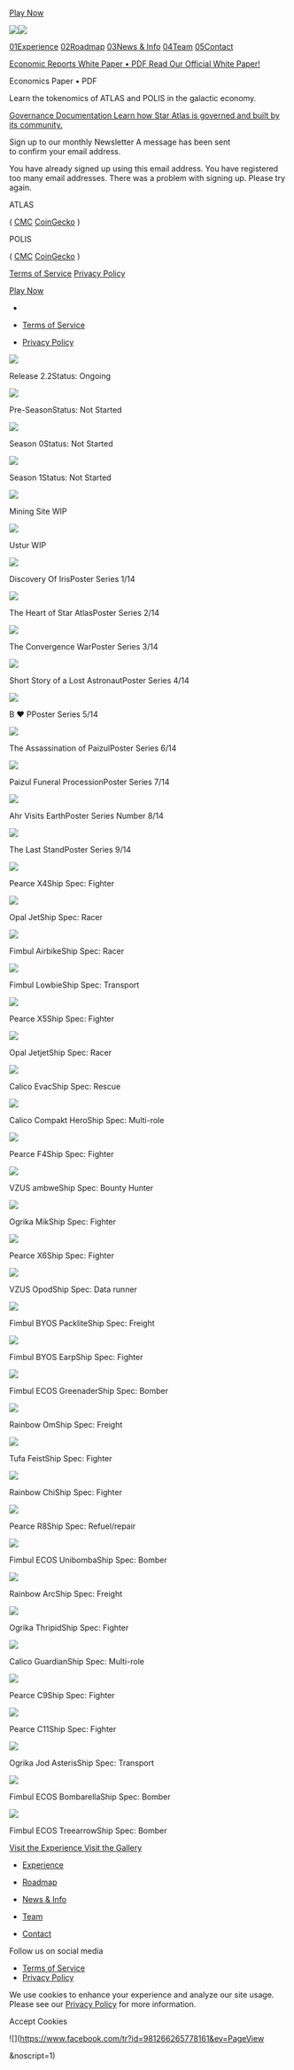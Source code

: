 [ ](/)

[ Play Now ](https://play.staratlas.com)

![](/assets/svg/menu_circles.svg)![](/assets/svg/menu_circles_mobile.svg)

[ 01Experience](/) [ 02Roadmap](/Roadmap) [ 03News & Info](/newsroom) [
04Team](/team) [ 05Contact](/contact)

[ Economic Reports ](/newsroom/economic-reports/) [ White Paper • PDF Read Our
Official White Paper! ](/assets/pdfs/white-paper.pdf)

Economics Paper • PDF

Learn the tokenomics of ATLAS and POLIS in the galactic economy.

[ Governance Documentation Learn how Star Atlas is governed and built by its
community. ](/newsroom/governance-documentation)

Sign up to our monthly Newsletter A message has been sent  
to confirm your email address.

  You have already signed up using this email address. You have registered too
many email addresses. There was a problem with signing up. Please try again.

ATLAS

( [CMC](https://coinmarketcap.com/currencies/star-atlas/)
[CoinGecko](https://www.coingecko.com/en/coins/star-atlas) )

POLIS

( [CMC](https://coinmarketcap.com/currencies/star-atlas-polis/)
[CoinGecko](https://www.coingecko.com/en/coins/star-atlas-dao) )

[ ](https://twitter.com/staratlas) [ ](https://discord.gg/staratlas) [
](https://t.me/staratlasgame) [ ](https://www.reddit.com/r/StarAtlas/) [
](https://www.facebook.com/StarAtlasMMO) [
](https://www.instagram.com/staratlasgame/) [
](https://www.youtube.com/channel/UCt-y8Npwje5KDG5MSZ0a9Jw) [
](https://www.twitch.tv/staratlasgame)

[Terms of Service](/terms-of-service) [Privacy Policy](/privacy-policy)

[ Play Now ](https://play.staratlas.com)

  * 

  * [Terms of Service](/terms-of-service)
  * [Privacy Policy](/privacy-policy)

![](//images.ctfassets.net/2kg7h835bpe1/1OGWlxcYnhJmA3HG6shTEk/aaa0ed2b739ce5d2809b06d442a62d6c/default.svg?)

Release 2.2Status: Ongoing

![](//images.ctfassets.net/2kg7h835bpe1/1OGWlxcYnhJmA3HG6shTEk/aaa0ed2b739ce5d2809b06d442a62d6c/default.svg?)

Pre-SeasonStatus: Not Started

![](//images.ctfassets.net/2kg7h835bpe1/1OGWlxcYnhJmA3HG6shTEk/aaa0ed2b739ce5d2809b06d442a62d6c/default.svg?)

Season 0Status: Not Started

![](//images.ctfassets.net/2kg7h835bpe1/1OGWlxcYnhJmA3HG6shTEk/aaa0ed2b739ce5d2809b06d442a62d6c/default.svg?)

Season 1Status: Not Started

![](//images.ctfassets.net/2kg7h835bpe1/1OGWlxcYnhJmA3HG6shTEk/aaa0ed2b739ce5d2809b06d442a62d6c/default.svg?)

Mining Site WIP

![](//images.ctfassets.net/2kg7h835bpe1/1OGWlxcYnhJmA3HG6shTEk/aaa0ed2b739ce5d2809b06d442a62d6c/default.svg?)

Ustur WIP

![](//images.ctfassets.net/2kg7h835bpe1/5jM5KHSDhugAFoANGh0ikF/1a2ff7db01d33833d5a92f07f14ec8de/nft_card.svg?)

Discovery Of IrisPoster Series 1/14

![](//images.ctfassets.net/2kg7h835bpe1/5jM5KHSDhugAFoANGh0ikF/1a2ff7db01d33833d5a92f07f14ec8de/nft_card.svg?)

The Heart of Star AtlasPoster Series 2/14

![](//images.ctfassets.net/2kg7h835bpe1/5jM5KHSDhugAFoANGh0ikF/1a2ff7db01d33833d5a92f07f14ec8de/nft_card.svg?)

The Convergence WarPoster Series 3/14

![](//images.ctfassets.net/2kg7h835bpe1/5jM5KHSDhugAFoANGh0ikF/1a2ff7db01d33833d5a92f07f14ec8de/nft_card.svg?)

Short Story of a Lost AstronautPoster Series 4/14

![](//images.ctfassets.net/2kg7h835bpe1/5jM5KHSDhugAFoANGh0ikF/1a2ff7db01d33833d5a92f07f14ec8de/nft_card.svg?)

B ❤ PPoster Series 5/14

![](//images.ctfassets.net/2kg7h835bpe1/5jM5KHSDhugAFoANGh0ikF/1a2ff7db01d33833d5a92f07f14ec8de/nft_card.svg?)

The Assassination of PaizulPoster Series 6/14

![](//images.ctfassets.net/2kg7h835bpe1/5jM5KHSDhugAFoANGh0ikF/1a2ff7db01d33833d5a92f07f14ec8de/nft_card.svg?)

Paizul Funeral ProcessionPoster Series 7/14

![](//images.ctfassets.net/2kg7h835bpe1/5jM5KHSDhugAFoANGh0ikF/1a2ff7db01d33833d5a92f07f14ec8de/nft_card.svg?)

Ahr Visits EarthPoster Series Number 8/14

![](//images.ctfassets.net/2kg7h835bpe1/5jM5KHSDhugAFoANGh0ikF/1a2ff7db01d33833d5a92f07f14ec8de/nft_card.svg?)

The Last StandPoster Series 9/14

![](//images.ctfassets.net/2kg7h835bpe1/2E2NcYl3hicrtDyZ7dpk93/5452e9affd683e5e84fffb98c343a2da/spaceships.svg?)

Pearce X4Ship Spec: Fighter

![](//images.ctfassets.net/2kg7h835bpe1/2E2NcYl3hicrtDyZ7dpk93/5452e9affd683e5e84fffb98c343a2da/spaceships.svg?)

Opal JetShip Spec: Racer

![](//images.ctfassets.net/2kg7h835bpe1/2E2NcYl3hicrtDyZ7dpk93/5452e9affd683e5e84fffb98c343a2da/spaceships.svg?)

Fimbul AirbikeShip Spec: Racer

![](//images.ctfassets.net/2kg7h835bpe1/2E2NcYl3hicrtDyZ7dpk93/5452e9affd683e5e84fffb98c343a2da/spaceships.svg?)

Fimbul LowbieShip Spec: Transport

![](//images.ctfassets.net/2kg7h835bpe1/2E2NcYl3hicrtDyZ7dpk93/5452e9affd683e5e84fffb98c343a2da/spaceships.svg?)

Pearce X5Ship Spec: Fighter

![](//images.ctfassets.net/2kg7h835bpe1/2E2NcYl3hicrtDyZ7dpk93/5452e9affd683e5e84fffb98c343a2da/spaceships.svg?)

Opal JetjetShip Spec: Racer

![](//images.ctfassets.net/2kg7h835bpe1/2E2NcYl3hicrtDyZ7dpk93/5452e9affd683e5e84fffb98c343a2da/spaceships.svg?)

Calico EvacShip Spec: Rescue

![](//images.ctfassets.net/2kg7h835bpe1/2E2NcYl3hicrtDyZ7dpk93/5452e9affd683e5e84fffb98c343a2da/spaceships.svg?)

Calico Compakt HeroShip Spec: Multi-role

![](//images.ctfassets.net/2kg7h835bpe1/2E2NcYl3hicrtDyZ7dpk93/5452e9affd683e5e84fffb98c343a2da/spaceships.svg?)

Pearce F4Ship Spec: Fighter

![](//images.ctfassets.net/2kg7h835bpe1/2E2NcYl3hicrtDyZ7dpk93/5452e9affd683e5e84fffb98c343a2da/spaceships.svg?)

VZUS ambweShip Spec: Bounty Hunter

![](//images.ctfassets.net/2kg7h835bpe1/2E2NcYl3hicrtDyZ7dpk93/5452e9affd683e5e84fffb98c343a2da/spaceships.svg?)

Ogrika MikShip Spec: Fighter

![](//images.ctfassets.net/2kg7h835bpe1/2E2NcYl3hicrtDyZ7dpk93/5452e9affd683e5e84fffb98c343a2da/spaceships.svg?)

Pearce X6Ship Spec: Fighter

![](//images.ctfassets.net/2kg7h835bpe1/2E2NcYl3hicrtDyZ7dpk93/5452e9affd683e5e84fffb98c343a2da/spaceships.svg?)

VZUS OpodShip Spec: Data runner

![](//images.ctfassets.net/2kg7h835bpe1/2E2NcYl3hicrtDyZ7dpk93/5452e9affd683e5e84fffb98c343a2da/spaceships.svg?)

Fimbul BYOS PackliteShip Spec: Freight

![](//images.ctfassets.net/2kg7h835bpe1/2E2NcYl3hicrtDyZ7dpk93/5452e9affd683e5e84fffb98c343a2da/spaceships.svg?)

Fimbul BYOS EarpShip Spec: Fighter

![](//images.ctfassets.net/2kg7h835bpe1/2E2NcYl3hicrtDyZ7dpk93/5452e9affd683e5e84fffb98c343a2da/spaceships.svg?)

Fimbul ECOS GreenaderShip Spec: Bomber

![](//images.ctfassets.net/2kg7h835bpe1/2E2NcYl3hicrtDyZ7dpk93/5452e9affd683e5e84fffb98c343a2da/spaceships.svg?)

Rainbow OmShip Spec: Freight

![](//images.ctfassets.net/2kg7h835bpe1/2E2NcYl3hicrtDyZ7dpk93/5452e9affd683e5e84fffb98c343a2da/spaceships.svg?)

Tufa FeistShip Spec: Fighter

![](//images.ctfassets.net/2kg7h835bpe1/2E2NcYl3hicrtDyZ7dpk93/5452e9affd683e5e84fffb98c343a2da/spaceships.svg?)

Rainbow ChiShip Spec: Fighter

![](//images.ctfassets.net/2kg7h835bpe1/2E2NcYl3hicrtDyZ7dpk93/5452e9affd683e5e84fffb98c343a2da/spaceships.svg?)

Pearce R8Ship Spec: Refuel/repair

![](//images.ctfassets.net/2kg7h835bpe1/2E2NcYl3hicrtDyZ7dpk93/5452e9affd683e5e84fffb98c343a2da/spaceships.svg?)

Fimbul ECOS UnibombaShip Spec: Bomber

![](//images.ctfassets.net/2kg7h835bpe1/2E2NcYl3hicrtDyZ7dpk93/5452e9affd683e5e84fffb98c343a2da/spaceships.svg?)

Rainbow ArcShip Spec: Freight

![](//images.ctfassets.net/2kg7h835bpe1/2E2NcYl3hicrtDyZ7dpk93/5452e9affd683e5e84fffb98c343a2da/spaceships.svg?)

Ogrika ThripidShip Spec: Fighter

![](//images.ctfassets.net/2kg7h835bpe1/2E2NcYl3hicrtDyZ7dpk93/5452e9affd683e5e84fffb98c343a2da/spaceships.svg?)

Calico GuardianShip Spec: Multi-role

![](//images.ctfassets.net/2kg7h835bpe1/2E2NcYl3hicrtDyZ7dpk93/5452e9affd683e5e84fffb98c343a2da/spaceships.svg?)

Pearce C9Ship Spec: Fighter

![](//images.ctfassets.net/2kg7h835bpe1/2E2NcYl3hicrtDyZ7dpk93/5452e9affd683e5e84fffb98c343a2da/spaceships.svg?)

Pearce C11Ship Spec: Fighter

![](//images.ctfassets.net/2kg7h835bpe1/2E2NcYl3hicrtDyZ7dpk93/5452e9affd683e5e84fffb98c343a2da/spaceships.svg?)

Ogrika Jod AsterisShip Spec: Transport

![](//images.ctfassets.net/2kg7h835bpe1/2E2NcYl3hicrtDyZ7dpk93/5452e9affd683e5e84fffb98c343a2da/spaceships.svg?)

Fimbul ECOS BombarellaShip Spec: Bomber

![](//images.ctfassets.net/2kg7h835bpe1/2E2NcYl3hicrtDyZ7dpk93/5452e9affd683e5e84fffb98c343a2da/spaceships.svg?)

Fimbul ECOS TreearrowShip Spec: Bomber

[ Visit the Experience ](/) [ Visit the Gallery ](/gallery)

  * [Experience](/)
  * [Roadmap](/Roadmap)
  * [News & Info](/newsroom)

  * [Team](/team)
  * [Contact](/contact)

Follow us on social media

[ ](https://twitter.com/staratlas) [ ](https://discord.gg/staratlas) [
](https://t.me/staratlasgame) [ ](https://www.reddit.com/r/StarAtlas/) [
](https://www.facebook.com/StarAtlasMMO) [
](https://www.instagram.com/staratlasgame/) [
](https://www.youtube.com/channel/UCt-y8Npwje5KDG5MSZ0a9Jw) [
](https://www.twitch.tv/staratlasgame)

  * [Terms of Service](/terms-of-service)
  * [Privacy Policy](/privacy-policy)

We use cookies to enhance your experience and analyze our site usage. Please
see our [Privacy Policy](/privacy-policy) for more information.

Accept Cookies

![](https://www.facebook.com/tr?id=981266265778161&ev=PageView

&noscript=1)

